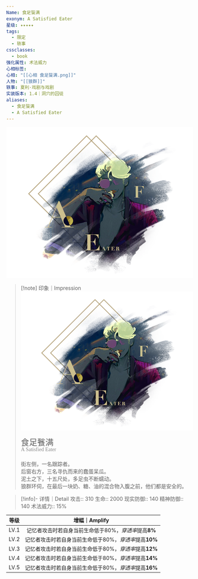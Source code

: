 ```yaml
---
Name: 食足餮满
exonym: A Satisfied Eater
星级: ✦✦✦✦✦
tags:
  - 限定
  - 轶事
cssclasses:
  - book
强化属性: 术法威力
心相标签: 
心相: "[[心相 食足餮满.png]]"
人物: "[[狼群]]"
轶事: 夏利·戏剧与戏剧
实装版本: 1.4｜洞穴的囚徒
aliases:
  - 食足餮满
  - A Satisfied Eater
---
```

![cover](assets/食足餮满｜A%20Satisfied%20Eater.assets/心相%20食足餮满.png)

> [!note] 印象｜Impression
> ![心相 食足餮满|inlL|300](assets/食足餮满｜A%20Satisfied%20Eater.assets/心相%20食足餮满.png)
> <p style="font-family: '家族宋', sans-serif; font-size: 22px; line-height: 0.75; text-indent: 0;">食足餮满<br><span style="font-family: serif; font-size: 14px; color: #888888;">A Satisfied Eater</span></p>
> 
> 街左侧，一名跟踪者。  
> 后窗右方，三名寻仇而来的蠢蛋呆瓜。  
> 泥土之下，十五尺处，多足虫不断蠕动。  
> 狼群环伺，在最后一块奶、糖、油的混合物入腹之前，他们都是安全的。

> [!info]- 详情｜Detail
> 攻击:: 310
> 生命:: 2000
> 现实防御:: 140
> 精神防御:: 140
> 术法威力:: 15%

| 等级 |                     增幅｜Amplify                      |
| :--: | :----------------------------------------------------: |
| LV.1 | 记忆者攻击时若自身当前生命低于80%，*穿透率*提高**8%**  |
| LV.2 | 记忆者攻击时若自身当前生命低于80%，*穿透率*提高**10%** |
| LV.3 | 记忆者攻击时若自身当前生命低于80%，*穿透率*提高**12%** |
| LV.4 | 记忆者攻击时若自身当前生命低于80%，*穿透率*提高**14%** |
| LV.5 | 记忆者攻击时若自身当前生命低于80%，*穿透率*提高**16%** |
